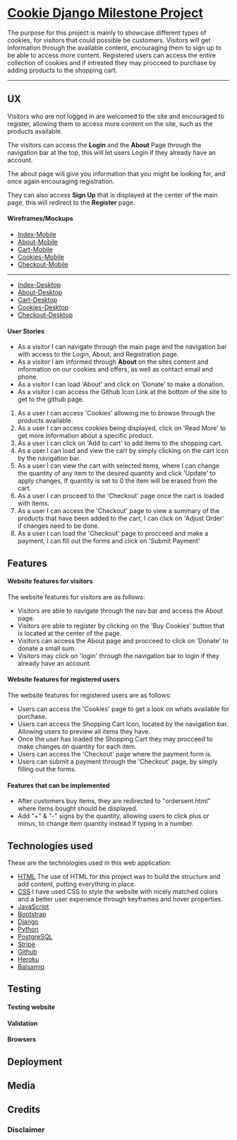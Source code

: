 # [Cookie Django Milestone Project](linkgoeshere)

The purpose for this project is mainly to showcase different types of cookies, for visitors that could possible be customers.
Visitors will get information through the available content, encouraging them to sign up to be able to access more content.
Registered users can access the entire collection of cookies and if intrested they may procceed to purchase by adding products to the shopping cart.

---
## UX

Visitors who are not logged in are welcomed to the site and encouraged to register, allowing them to access more
content on the site, such as the products available.

The visitors can access the **Login** and the **About** Page through the navigation bar at the top, this will let users
Login if they already have an account. 

The about page will give you information that you might be looking for, and once again encouraging registration.

They can also access **Sign Up** that is displayed at the center of the main page, this will redirect to the **Register** page.



#### Wireframes/Mockups

* [Index-Mobile](https://github.com/Ario124/Cookie-Django-Milestone-Project/blob/master/wireframes/index-mobile.png)
* [About-Mobile](https://github.com/Ario124/Cookie-Django-Milestone-Project/blob/master/wireframes/about-mobile.png)
* [Cart-Mobile](https://github.com/Ario124/Cookie-Django-Milestone-Project/blob/master/wireframes/cart_mobile.png)
* [Cookies-Mobile](https://github.com/Ario124/Cookie-Django-Milestone-Project/blob/master/wireframes/cookies-mobile.png)
* [Checkout-Mobile](https://github.com/Ario124/Cookie-Django-Milestone-Project/blob/master/wireframes/checkout_mobile.png)
---
* [Index-Desktop](https://github.com/Ario124/Cookie-Django-Milestone-Project/blob/master/wireframes/index-desktop.png)
* [About-Desktop](https://github.com/Ario124/Cookie-Django-Milestone-Project/blob/master/wireframes/about-desktop.png)
* [Cart-Desktop](https://github.com/Ario124/Cookie-Django-Milestone-Project/blob/master/wireframes/cart_desktop.png)
* [Cookies-Desktop](https://github.com/Ario124/Cookie-Django-Milestone-Project/blob/master/wireframes/cookies-desktop.png)
* [Checkout-Desktop](https://github.com/Ario124/Cookie-Django-Milestone-Project/blob/master/wireframes/checkout_desktop.png)

#### User Stories

* As a visitor I can navigate through the main page and the navigation bar with access to the Login, About, and Registration page.
* As a visitor I am informed through **About** on the sites content and information on our cookies and offers, as well as contact email and phone.
* As a visitor I can load 'About' and click on 'Donate' to make a donation.
* As a visitor I can access the Github Icon Link at the bottom of the site to get to the github page.

1. As a user I can access 'Cookies' allowing me to browse through the products available.
2. As a user I can access cookies being displayed, click on 'Read More' to get more information about a specific product.
3. As a user I can click on 'Add to cart' to add items to the shopping cart.
4. As a user I can load and view the cart by simply clicking on the cart icon by the navigation bar.
5. As a user I can view the cart with selected items, where I can change the quantity of any item to the desired quantity and click 'Update' to apply changes,
   If quantity is set to 0 the item will be erased from the cart.
6. As a user I can proceed to the 'Checkout' page once the cart is loaded with items.
7. As a user I can access the 'Checkout' page to view a summary of the products that have been added to the cart, I can click on 'Adjust Order' if changes need to be done.
8. As a user I can load the 'Checkout' page to procceed and make a payment, I can fill out the forms and click on 'Submit Payment'

## Features

#### Website features for visitors
The website features for visitors are as follows:

* Visitors are able to navigate through the nav bar and access the About page.
* Visitors are able to register by clicking on the 'Buy Cookies' button that is located at the center of the page.
* Visitors can access the About page and procceed to click on 'Donate' to donate a small sum.
* Visitors may click on 'login' through the navigation bar to login if they already have an account.


#### Website features for registered users
The website features for registered users are as follows:

* Users can access the 'Cookies' page to get a look on whats available for purchase.
* Users can access the Shopping Cart Icon, located by the navigation bar. Allowing users to preview all items they have.
* Once the user has loaded the Shopping Cart they may procceed to make changes on quantity for each item.
* Users can access the 'Checkout' page where the payment form is.
* Users can submit a payment through the 'Checkout' page, by simply filling out the forms.

#### Features that can be implemented

* After customers buy items, they are redirected to "ordersent.html" where items bought should be displayed.
* Add "+" & "-" signs by the quantity, allowing users to click plus or minus, to change item quantity instead if typing in a number.

## Technologies used
These are the technologies used in this web application:

* [HTML](https://www.w3schools.com/html/) The use of HTML for this project was to build the structure and add content, putting everything in place.
* [CSS](https://en.wikipedia.org/wiki/Cascading_Style_Sheets) I have used CSS to style the website with nicely matched colors and a better user experience through keyframes and hover properties.
* [JavaScript]()
* [Bootstrap]()
* [Django]()
* [Python]()
* [PostgreSQL]()
* [Stripe]()
* [Github]()
* [Heroku]()
* [Balsamiq]()


## Testing

#### Testing website

#### Validation

#### Browsers

## Deployment

## Media

## Credits

### Disclaimer